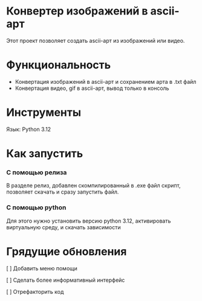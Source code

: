 # Конвертер изображений в ascii-арт

Этот проект позволяет создать ascii-арт из изображений или видео.

# Функциональность

- Конвертация изображений в ascii-арт и сохранением арта в .txt файл
- Конвертация видео, gif в ascii-арт, вывод только в консоль

# Инструменты 
Язык: Python 3.12

# Как запустить
### С помощью релиза
В разделе релиз, добавлен скомпилированный в .exe файл скрипт, 
позволяет скачать и сразу запустить файл.
### С помощью python
Для этого нужно установить версию python 3.12, 
активировать виртуальную среду, и скачать зависимости

# Грядущие обновления

[ ] Добавить меню помощи

[ ] Сделать более информативный интерфейс

[ ] Отрефакторить код

